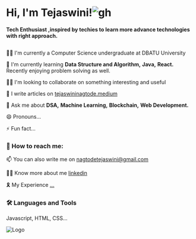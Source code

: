 
# Hi, I'm Tejaswini!![gh](https://camo.githubusercontent.com/b0fa06ee100360ae8811a115c133de7848891e3b/68747470733a2f2f6769746875622e6769746875626173736574732e636f6d2f696d616765732f6d6f6e612d776869737065722e676966)

#### Tech Enthusiast ,inspired by techies to learn more advance technologies with right approach.
##

👩‍💻 I'm currently a Computer Science undergraduate at DBATU University

🧠 I'm currently learning **Data Structure and Algorithm,** **Java,** **React.** Recently enjoying problem solving as well.

👯‍♀️ I'm looking to collaborate on something interesting and useful

📝 I write articles on [tejaswininagtode.medium](https://nagtodetejaswini.medium.com/)

💬 Ask me about **DSA,** **Machine Learning,** **Blockchain,** **Web Development.** 



😄 Pronouns...

⚡️ Fun fact...


### 🔗 How to reach me:
📫 You can also write me on [nagtodetejaswini@gmail.com](tdo)

👩‍💼 Know more about me [linkedin](https://www.linkedin.com/in/tejaswininagtode/)

🎗️ My Experience [...](https://github.com/tejaswininagtode/Portfolio/blob/main/TejaswiniNagtode_Updated_Resume.pdf)
### 🛠 Languages and Tools
Javascript, HTML, CSS...


![Logo](https://drive.google.com/file/d/1LXNvf6mbTQKpis56UImzbmQq2p2szCdq/view?usp=sharing)

